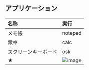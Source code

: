 ## アプリケーション
| 名称 | 実行 
| :--- | :--- 
| メモ帳 | notepad
| 電卓 | calc
| スクリーンキーボード | osk
| ★ | ![image](https://user-images.githubusercontent.com/1501327/145700194-2bad8cb8-cdd2-43b1-98e0-5fc3947e1632.png)
